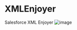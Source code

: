 # XMLEnjoyer
 Salesforce XML Enjoyer
![image](https://github.com/IziPeezeLemonSqueeze/XMLEnjoyer/assets/65863208/179a95e5-4f4e-47c4-8dcd-ee105ac0b348)
